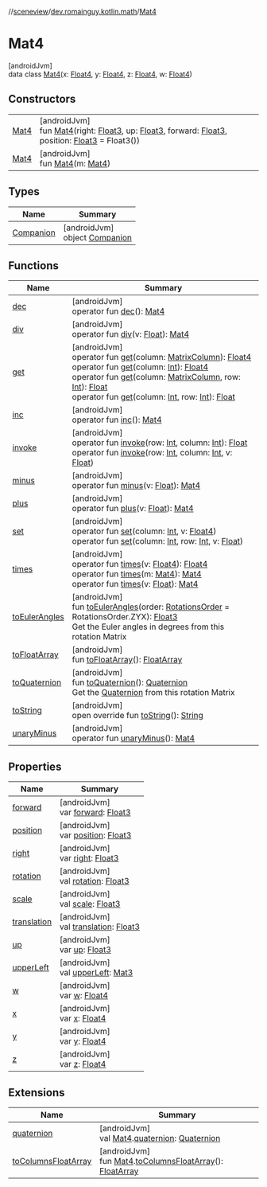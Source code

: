 //[sceneview](../../../index.md)/[dev.romainguy.kotlin.math](../index.md)/[Mat4](index.md)

# Mat4

[androidJvm]\
data class [Mat4](index.md)(x: [Float4](../-float4/index.md), y: [Float4](../-float4/index.md), z: [Float4](../-float4/index.md), w: [Float4](../-float4/index.md))

## Constructors

| | |
|---|---|
| [Mat4](-mat4.md) | [androidJvm]<br>fun [Mat4](-mat4.md)(right: [Float3](../-float3/index.md), up: [Float3](../-float3/index.md), forward: [Float3](../-float3/index.md), position: [Float3](../-float3/index.md) = Float3()) |
| [Mat4](-mat4.md) | [androidJvm]<br>fun [Mat4](-mat4.md)(m: [Mat4](index.md)) |

## Types

| Name | Summary |
|---|---|
| [Companion](-companion/index.md) | [androidJvm]<br>object [Companion](-companion/index.md) |

## Functions

| Name | Summary |
|---|---|
| [dec](dec.md) | [androidJvm]<br>operator fun [dec](dec.md)(): [Mat4](index.md) |
| [div](div.md) | [androidJvm]<br>operator fun [div](div.md)(v: [Float](https://kotlinlang.org/api/latest/jvm/stdlib/kotlin/-float/index.html)): [Mat4](index.md) |
| [get](get.md) | [androidJvm]<br>operator fun [get](get.md)(column: [MatrixColumn](../-matrix-column/index.md)): [Float4](../-float4/index.md)<br>operator fun [get](get.md)(column: [Int](https://kotlinlang.org/api/latest/jvm/stdlib/kotlin/-int/index.html)): [Float4](../-float4/index.md)<br>operator fun [get](get.md)(column: [MatrixColumn](../-matrix-column/index.md), row: [Int](https://kotlinlang.org/api/latest/jvm/stdlib/kotlin/-int/index.html)): [Float](https://kotlinlang.org/api/latest/jvm/stdlib/kotlin/-float/index.html)<br>operator fun [get](get.md)(column: [Int](https://kotlinlang.org/api/latest/jvm/stdlib/kotlin/-int/index.html), row: [Int](https://kotlinlang.org/api/latest/jvm/stdlib/kotlin/-int/index.html)): [Float](https://kotlinlang.org/api/latest/jvm/stdlib/kotlin/-float/index.html) |
| [inc](inc.md) | [androidJvm]<br>operator fun [inc](inc.md)(): [Mat4](index.md) |
| [invoke](invoke.md) | [androidJvm]<br>operator fun [invoke](invoke.md)(row: [Int](https://kotlinlang.org/api/latest/jvm/stdlib/kotlin/-int/index.html), column: [Int](https://kotlinlang.org/api/latest/jvm/stdlib/kotlin/-int/index.html)): [Float](https://kotlinlang.org/api/latest/jvm/stdlib/kotlin/-float/index.html)<br>operator fun [invoke](invoke.md)(row: [Int](https://kotlinlang.org/api/latest/jvm/stdlib/kotlin/-int/index.html), column: [Int](https://kotlinlang.org/api/latest/jvm/stdlib/kotlin/-int/index.html), v: [Float](https://kotlinlang.org/api/latest/jvm/stdlib/kotlin/-float/index.html)) |
| [minus](minus.md) | [androidJvm]<br>operator fun [minus](minus.md)(v: [Float](https://kotlinlang.org/api/latest/jvm/stdlib/kotlin/-float/index.html)): [Mat4](index.md) |
| [plus](plus.md) | [androidJvm]<br>operator fun [plus](plus.md)(v: [Float](https://kotlinlang.org/api/latest/jvm/stdlib/kotlin/-float/index.html)): [Mat4](index.md) |
| [set](set.md) | [androidJvm]<br>operator fun [set](set.md)(column: [Int](https://kotlinlang.org/api/latest/jvm/stdlib/kotlin/-int/index.html), v: [Float4](../-float4/index.md))<br>operator fun [set](set.md)(column: [Int](https://kotlinlang.org/api/latest/jvm/stdlib/kotlin/-int/index.html), row: [Int](https://kotlinlang.org/api/latest/jvm/stdlib/kotlin/-int/index.html), v: [Float](https://kotlinlang.org/api/latest/jvm/stdlib/kotlin/-float/index.html)) |
| [times](times.md) | [androidJvm]<br>operator fun [times](times.md)(v: [Float4](../-float4/index.md)): [Float4](../-float4/index.md)<br>operator fun [times](times.md)(m: [Mat4](index.md)): [Mat4](index.md)<br>operator fun [times](times.md)(v: [Float](https://kotlinlang.org/api/latest/jvm/stdlib/kotlin/-float/index.html)): [Mat4](index.md) |
| [toEulerAngles](to-euler-angles.md) | [androidJvm]<br>fun [toEulerAngles](to-euler-angles.md)(order: [RotationsOrder](../-rotations-order/index.md) = RotationsOrder.ZYX): [Float3](../-float3/index.md)<br>Get the Euler angles in degrees from this rotation Matrix |
| [toFloatArray](to-float-array.md) | [androidJvm]<br>fun [toFloatArray](to-float-array.md)(): [FloatArray](https://kotlinlang.org/api/latest/jvm/stdlib/kotlin/-float-array/index.html) |
| [toQuaternion](to-quaternion.md) | [androidJvm]<br>fun [toQuaternion](to-quaternion.md)(): [Quaternion](../-quaternion/index.md)<br>Get the [Quaternion](../-quaternion/index.md) from this rotation Matrix |
| [toString](to-string.md) | [androidJvm]<br>open override fun [toString](to-string.md)(): [String](https://kotlinlang.org/api/latest/jvm/stdlib/kotlin/-string/index.html) |
| [unaryMinus](unary-minus.md) | [androidJvm]<br>operator fun [unaryMinus](unary-minus.md)(): [Mat4](index.md) |

## Properties

| Name | Summary |
|---|---|
| [forward](forward.md) | [androidJvm]<br>var [forward](forward.md): [Float3](../-float3/index.md) |
| [position](position.md) | [androidJvm]<br>var [position](position.md): [Float3](../-float3/index.md) |
| [right](right.md) | [androidJvm]<br>var [right](right.md): [Float3](../-float3/index.md) |
| [rotation](rotation.md) | [androidJvm]<br>val [rotation](rotation.md): [Float3](../-float3/index.md) |
| [scale](scale.md) | [androidJvm]<br>val [scale](scale.md): [Float3](../-float3/index.md) |
| [translation](translation.md) | [androidJvm]<br>val [translation](translation.md): [Float3](../-float3/index.md) |
| [up](up.md) | [androidJvm]<br>var [up](up.md): [Float3](../-float3/index.md) |
| [upperLeft](upper-left.md) | [androidJvm]<br>val [upperLeft](upper-left.md): [Mat3](../-mat3/index.md) |
| [w](w.md) | [androidJvm]<br>var [w](w.md): [Float4](../-float4/index.md) |
| [x](x.md) | [androidJvm]<br>var [x](x.md): [Float4](../-float4/index.md) |
| [y](y.md) | [androidJvm]<br>var [y](y.md): [Float4](../-float4/index.md) |
| [z](z.md) | [androidJvm]<br>var [z](z.md): [Float4](../-float4/index.md) |

## Extensions

| Name | Summary |
|---|---|
| [quaternion](../../io.github.sceneview.math/quaternion.md) | [androidJvm]<br>val [Mat4](index.md).[quaternion](../../io.github.sceneview.math/quaternion.md): [Quaternion](../-quaternion/index.md) |
| [toColumnsFloatArray](../../io.github.sceneview.math/to-columns-float-array.md) | [androidJvm]<br>fun [Mat4](index.md).[toColumnsFloatArray](../../io.github.sceneview.math/to-columns-float-array.md)(): [FloatArray](https://kotlinlang.org/api/latest/jvm/stdlib/kotlin/-float-array/index.html) |
